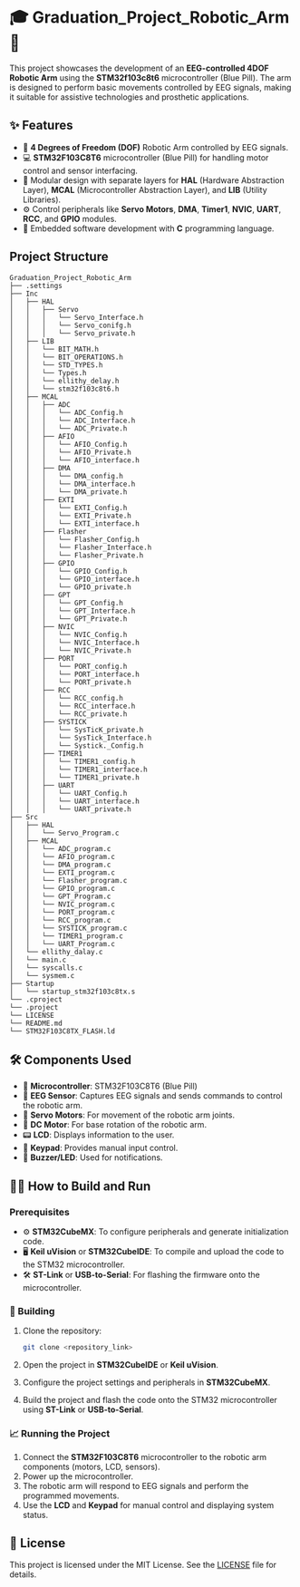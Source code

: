 # 🎓 Graduation_Project_Robotic_Arm 🤖

This project showcases the development of an **EEG-controlled 4DOF Robotic Arm** using the **STM32f103c8t6** microcontroller (Blue Pill). The arm is designed to perform basic movements controlled by EEG signals, making it suitable for assistive technologies and prosthetic applications.

## ✨ Features

- 🦾 **4 Degrees of Freedom (DOF)** Robotic Arm controlled by EEG signals.
- 💻 **STM32F103C8T6** microcontroller (Blue Pill) for handling motor control and sensor interfacing.
- 🧩 Modular design with separate layers for **HAL** (Hardware Abstraction Layer), **MCAL** (Microcontroller Abstraction Layer), and **LIB** (Utility Libraries).
- ⚙️ Control peripherals like **Servo Motors**, **DMA**, **Timer1**, **NVIC**, **UART**, **RCC**, and **GPIO** modules.
- 💾 Embedded software development with **C** programming language.

## Project Structure

```
Graduation_Project_Robotic_Arm
├── .settings
├── Inc
│   ├── HAL
│   │   ├── Servo
│   │   │   └── Servo_Interface.h
│   │   │   └── Servo_conifg.h
│   │   │   └── Servo_private.h
│   ├── LIB
│   │   └── BIT_MATH.h
│   │   └── BIT_OPERATIONS.h
│   │   └── STD_TYPES.h
│   │   └── Types.h
│   │   └── ellithy_delay.h
│   │   └── stm32f103c8t6.h
│   ├── MCAL
│   │   ├── ADC
│   │   │   └── ADC_Config.h
│   │   │   └── ADC_Interface.h
│   │   │   └── ADC_Private.h
│   │   ├── AFIO
│   │   │   └── AFIO_Config.h
│   │   │   └── AFIO_Private.h
│   │   │   └── AFIO_interface.h
│   │   ├── DMA
│   │   │   └── DMA_config.h
│   │   │   └── DMA_interface.h
│   │   │   └── DMA_private.h
│   │   ├── EXTI
│   │   │   └── EXTI_Config.h
│   │   │   └── EXTI_Private.h
│   │   │   └── EXTI_interface.h
│   │   ├── Flasher
│   │   │   └── Flasher_Config.h
│   │   │   └── Flasher_Interface.h
│   │   │   └── Flasher_Private.h
│   │   ├── GPIO
│   │   │   └── GPIO_Config.h
│   │   │   └── GPIO_interface.h
│   │   │   └── GPIO_private.h
│   │   ├── GPT
│   │   │   └── GPT_Config.h
│   │   │   └── GPT_Interface.h
│   │   │   └── GPT_Private.h
│   │   ├── NVIC
│   │   │   └── NVIC_Config.h
│   │   │   └── NVIC_Interface.h
│   │   │   └── NVIC_Private.h
│   │   ├── PORT
│   │   │   └── PORT_config.h
│   │   │   └── PORT_interface.h
│   │   │   └── PORT_private.h
│   │   ├── RCC
│   │   │   └── RCC_config.h
│   │   │   └── RCC_interface.h
│   │   │   └── RCC_private.h
│   │   ├── SYSTICK
│   │   │   └── SysTicK_private.h
│   │   │   └── SysTick_Interface.h
│   │   │   └── Systick._Config.h
│   │   ├── TIMER1
│   │   │   └── TIMER1_config.h
│   │   │   └── TIMER1_interface.h
│   │   │   └── TIMER1_private.h
│   │   ├── UART
│   │   │   └── UART_Config.h
│   │   │   └── UART_interface.h
│   │   │   └── UART_private.h
├── Src
│   ├── HAL
│   │   └── Servo_Program.c
│   ├── MCAL
│   │   └── ADC_program.c
│   │   └── AFIO_program.c
│   │   └── DMA_program.c
│   │   └── EXTI_program.c
│   │   └── Flasher_program.c
│   │   └── GPIO_program.c
│   │   └── GPT_Program.c
│   │   └── NVIC_program.c
│   │   └── PORT_program.c
│   │   └── RCC_program.c
│   │   └── SYSTICK_program.c
│   │   └── TIMER1_program.c
│   │   └── UART_Program.c
│   └── ellithy_dalay.c
│   └── main.c
│   └── syscalls.c
│   └── sysmem.c
├── Startup
│   └── startup_stm32f103c8tx.s
└── .cproject
└── .project
└── LICENSE
└── README.md
└── STM32F103C8TX_FLASH.ld
```

## 🛠️ Components Used

- 🔌 **Microcontroller**: STM32F103C8T6 (Blue Pill)
- 🧠 **EEG Sensor**: Captures EEG signals and sends commands to control the robotic arm.
- 🦿 **Servo Motors**: For movement of the robotic arm joints.
- 🔄 **DC Motor**: For base rotation of the robotic arm.
- 📟 **LCD**: Displays information to the user.
- 🔢 **Keypad**: Provides manual input control.
- 🔔 **Buzzer/LED**: Used for notifications.

## 🧑‍💻 How to Build and Run

### Prerequisites

- ⚙️ **STM32CubeMX**: To configure peripherals and generate initialization code.
- 🖥️ **Keil uVision** or **STM32CubeIDE**: To compile and upload the code to the STM32 microcontroller.
- 🛠️ **ST-Link** or **USB-to-Serial**: For flashing the firmware onto the microcontroller.

### 🚀 Building

1. Clone the repository:
   ```bash
   git clone <repository_link>
   ```

2. Open the project in **STM32CubeIDE** or **Keil uVision**.
3. Configure the project settings and peripherals in **STM32CubeMX**.
4. Build the project and flash the code onto the STM32 microcontroller using **ST-Link** or **USB-to-Serial**.

### 📈 Running the Project

1. Connect the **STM32F103C8T6** microcontroller to the robotic arm components (motors, LCD, sensors).
2. Power up the microcontroller.
3. The robotic arm will respond to EEG signals and perform the programmed movements.
4. Use the **LCD** and **Keypad** for manual control and displaying system status.

## 📜 License

This project is licensed under the MIT License. See the [LICENSE](./LICENSE) file for details.
